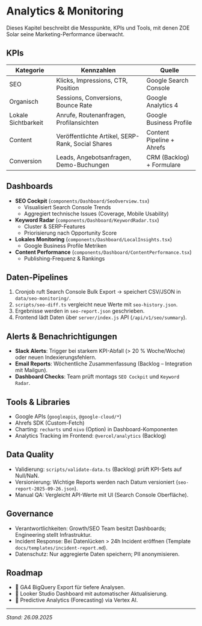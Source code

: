 # Analytics & Monitoring

Dieses Kapitel beschreibt die Messpunkte, KPIs und Tools, mit denen ZOE Solar seine Marketing-Performance überwacht.

## KPIs

| Kategorie | Kennzahlen | Quelle |
| --- | --- | --- |
| SEO | Klicks, Impressions, CTR, Position | Google Search Console |
| Organisch | Sessions, Conversions, Bounce Rate | Google Analytics 4 |
| Lokale Sichtbarkeit | Anrufe, Routenanfragen, Profilansichten | Google Business Profile |
| Content | Veröffentlichte Artikel, SERP-Rank, Social Shares | Content Pipeline + Ahrefs |
| Conversion | Leads, Angebotsanfragen, Demo-Buchungen | CRM (Backlog) + Formulare |

## Dashboards

- **SEO Cockpit** (`components/Dashboard/SeoOverview.tsx`)
  - Visualisiert Search Console Trends
  - Aggregiert technische Issues (Coverage, Mobile Usability)
- **Keyword Radar** (`components/Dashboard/KeywordRadar.tsx`)
  - Cluster & SERP-Features
  - Priorisierung nach Opportunity Score
- **Lokales Monitoring** (`components/Dashboard/LocalInsights.tsx`)
  - Google Business Profile Metriken
- **Content Performance** (`components/Dashboard/ContentPerformance.tsx`)
  - Publishing-Frequenz & Rankings

## Daten-Pipelines

1. Cronjob ruft Search Console Bulk Export → speichert CSV/JSON in `data/seo-monitoring/`.
2. `scripts/seo-diff.ts` vergleicht neue Werte mit `seo-history.json`.
3. Ergebnisse werden in `seo-report.json` geschrieben.
4. Frontend lädt Daten über `server/index.js` API (`/api/v1/seo/summary`).

## Alerts & Benachrichtigungen

- **Slack Alerts**: Trigger bei starkem KPI-Abfall (> 20 % Woche/Woche) oder neuen Indexierungsfehlern.
- **Email Reports**: Wöchentliche Zusammenfassung (Backlog – Integration mit Mailgun).
- **Dashboard Checks**: Team prüft montags `SEO Cockpit` und `Keyword Radar`.

## Tools & Libraries

- Google APIs (`googleapis`, `@google-cloud/*`)
- Ahrefs SDK (Custom-Fetch)
- Charting: `recharts` und `nivo` (Option) in Dashboard-Komponenten
- Analytics Tracking im Frontend: `@vercel/analytics` (Backlog)

## Data Quality

- Validierung: `scripts/validate-data.ts` (Backlog) prüft KPI-Sets auf Null/NaN.
- Versionierung: Wichtige Reports werden nach Datum versioniert (`seo-report-2025-09-26.json`).
- Manual QA: Vergleicht API-Werte mit UI (Search Console Oberfläche).

## Governance

- Verantwortlichkeiten: Growth/SEO Team besitzt Dashboards; Engineering stellt Infrastruktur.
- Incident Response: Bei Datenlücken > 24h Incident eröffnen (Template `docs/templates/incident-report.md`).
- Datenschutz: Nur aggregierte Daten speichern; PII anonymisieren.

## Roadmap

- 🔄 GA4 BigQuery Export für tiefere Analysen.
- 🔄 Looker Studio Dashboard mit automatischer Aktualisierung.
- 🔄 Predictive Analytics (Forecasting) via Vertex AI.

---
_Stand: 26.09.2025_